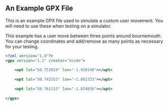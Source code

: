 ## An Example GPX File

This is an example GPX file used to simulate a custom user movement. You will need to use these when testing on a simulator. 

This example has a user move between three points around bournemouth. You can change coordinates and add/remove as many points as necessary for your testing. 

```xml 
<?xml version="1.0"?>
<gpx version="1.1" creator="Xcode">
  
    <wpt lat="50.753019" lon="-1.930140"></wpt>
    
    <wpt lat="50.742553" lon="-1.892333"></wpt>
    
    <wpt lat="50.761153" lon="-1.874836"></wpt>
    
</gpx>
```